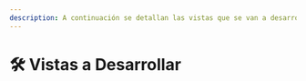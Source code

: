 ```yaml
---
description: A continuación se detallan las vistas que se van a desarrollar
---
```


# 🛠️ Vistas a Desarrollar

